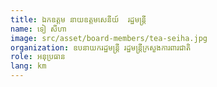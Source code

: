 ```yaml
---
title: ឯកឧត្ដម នាយឧត្តមសេនីយ៍  រដ្ឋមន្រ្តី
name: ទៀ សីហា
image: src/asset/board-members/tea-seiha.jpg
organization: ឧបនាយករដ្ឋមន្រ្តី រដ្ឋមន្ត្រីក្រសួងការពារជាតិ
role: អនុប្រធាន
lang: km
---
```

